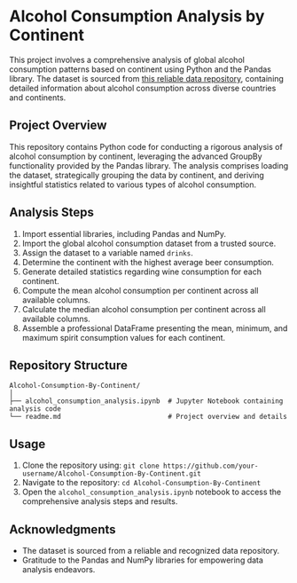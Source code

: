 # Alcohol Consumption Analysis by Continent

This project involves a comprehensive analysis of global alcohol consumption patterns based on continent using Python and the Pandas library. The dataset is sourced from [this reliable data repository](https://raw.githubusercontent.com/justmarkham/DAT8/master/data/drinks.csv), containing detailed information about alcohol consumption across diverse countries and continents.

## Project Overview

This repository contains Python code for conducting a rigorous analysis of alcohol consumption by continent, leveraging the advanced GroupBy functionality provided by the Pandas library. The analysis comprises loading the dataset, strategically grouping the data by continent, and deriving insightful statistics related to various types of alcohol consumption.

## Analysis Steps

1. Import essential libraries, including Pandas and NumPy.
2. Import the global alcohol consumption dataset from a trusted source.
3. Assign the dataset to a variable named `drinks`.
4. Determine the continent with the highest average beer consumption.
5. Generate detailed statistics regarding wine consumption for each continent.
6. Compute the mean alcohol consumption per continent across all available columns.
7. Calculate the median alcohol consumption per continent across all available columns.
8. Assemble a professional DataFrame presenting the mean, minimum, and maximum spirit consumption values for each continent.

## Repository Structure

```
Alcohol-Consumption-By-Continent/
│
├── alcohol_consumption_analysis.ipynb  # Jupyter Notebook containing analysis code
└── readme.md                           # Project overview and details
```

## Usage

1. Clone the repository using: `git clone https://github.com/your-username/Alcohol-Consumption-By-Continent.git`
2. Navigate to the repository: `cd Alcohol-Consumption-By-Continent`
3. Open the `alcohol_consumption_analysis.ipynb` notebook to access the comprehensive analysis steps and results.

## Acknowledgments

- The dataset is sourced from a reliable and recognized data repository.
- Gratitude to the Pandas and NumPy libraries for empowering data analysis endeavors.
